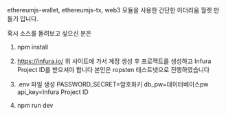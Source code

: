 ethereumjs-wallet, ethereumjs-tx, web3 모듈을 사용한 간단한 이더리움 월렛 만들기 입니다.

혹시 소스를 돌려보고 싶으신 분은

1. npm install 

2. https://infura.io/ 
    위 사이트에 가서 계정 생성 후 프로젝트를 생성하고 Infura Project ID를 받으셔야 합니다
    본인은 ropsten 테스트넷으로 진행하였습니다
    
3. .env 파일 생성
PASSWORD_SECRET=암호화키
db_pw=데이터베이스pw
api_key=Infura Project ID

4. npm run dev
